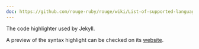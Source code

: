 ```yaml
---
doc: https://github.com/rouge-ruby/rouge/wiki/List-of-supported-languages-and-lexers
---
```


The code highlighter used by Jekyll.

A preview of the syntax highlight can be checked on its [website](http://rouge.jneen.net/).
